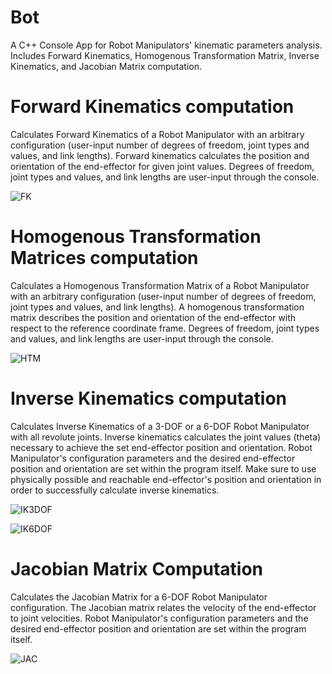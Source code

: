 # Bot

A C++ Console App for Robot Manipulators' kinematic parameters analysis. Includes Forward Kinematics, Homogenous Transformation Matrix, Inverse Kinematics, and Jacobian Matrix computation.

# Forward Kinematics computation
Calculates Forward Kinematics of a Robot Manipulator with an arbitrary configuration (user-input number of degrees of freedom, joint types and values, and link lengths). Forward kinematics calculates the position and orientation of the end-effector for given joint values. Degrees of freedom, joint types and values, and link lengths are user-input through the console.

![FK](https://github.com/vla-gove/Bot/assets/107414426/88609f47-8a6d-4b23-888b-458ae00ff667)

# Homogenous Transformation Matrices computation
Calculates a Homogenous Transformation Matrix of a Robot Manipulator with an arbitrary configuration (user-input number of degrees of freedom, joint types and values, and link lengths). A homogenous transformation matrix describes the position and orientation of the end-effector with respect to the reference coordinate frame. Degrees of freedom, joint types and values, and link lengths are user-input through the console.

![HTM](https://github.com/vla-gove/Bot/assets/107414426/0bda33df-a9af-42cd-904e-1f5c08c7037d)

# Inverse Kinematics computation
Calculates Inverse Kinematics of a 3-DOF or a 6-DOF Robot Manipulator with all revolute joints. Inverse kinematics calculates the joint values (theta) necessary to achieve the set end-effector position and orientation. Robot Manipulator's configuration parameters and the desired end-effector position and orientation are set within the program itself. Make sure to use physically possible and reachable end-effector's position and orientation in order to successfully calculate inverse kinematics.

![IK3DOF](https://github.com/vla-gove/Bot/assets/107414426/b1698d20-c172-4133-8365-95c91c692524)

![IK6DOF](https://github.com/vla-gove/Bot/assets/107414426/4f38a226-a9bf-4b2c-974a-1f71c809e050)

# Jacobian Matrix Computation
Calculates the Jacobian Matrix for a 6-DOF Robot Manipulator configuration. The Jacobian matrix relates the velocity of the end-effector to joint velocities. Robot Manipulator's configuration parameters and the desired end-effector position and orientation are set within the program itself.

![JAC](https://github.com/vla-gove/Bot/assets/107414426/773228a2-ea34-4f6f-b658-c3a0472156d1)


